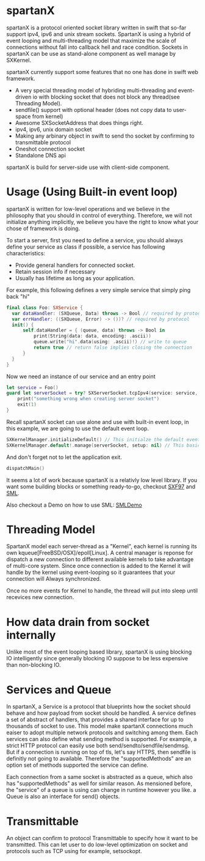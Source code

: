 # spartanX

spartanX is a protocol oriented socket library written in swift that so-far support ipv4, ipv6 and unix stream sockets. SpartanX is using a hybrid of event looping and multi-threading model that maximize the scale of connections without fall into callback hell and race condition. Sockets in spartanX can be use as stand-alone component as well manage by SXKernel.

spartanX currently support some features that no one has done in swift web framework.

* A very special threading model of hybriding multi-threading and event-driven io with blocking socket that does not block any thread(see Threading Model).
* sendfile() support with optional header (does not copy data to user-space from kernel)
* Awesome SXSocketAddress that does things right.
* ipv4, ipv6, unix domain socket
* Making any arbinary object in swift to send tho socket by confirming to transmittable protocol
* Oneshot connection socket 
* Standalone DNS api 

spartanX is build for server-side use with client-side component.

# Usage (Using Built-in event loop)

spartanX is written for low-level operations and we believe in the philosophy that you should in control of everything. Therefore, we will not initialize anything implicitly, we believe you have the right to know what your chose of framework is doing.

To start a server, first you need to define a service, you should always define your service as class if possible, a service has following characteristics:

* Provide general handlers for connected socket.
* Retain session info if necessary
* Usually has lifetime as long as your application.

For example, this following defines a very simple service that simply ping back "hi"

```swift
final class Foo: SXService {
  var dataHandler: (SXQueue, Data) throws -> Bool // required by protocol
  var errHandler: ((SXQueue, Error) -> ())? // required by protocol
  init() {
      self.dataHandler = { (queue, data) throws -> Bool in
          print(String(data: data, encoding: .ascii))
          queue.write("hi".data(using: .ascii)!) // write to queue
          return true // return false implies closing the connection
      }
  }
}
```

Now we need an instance of our service and an entry point

```swift
let service = Foo()
guard let serverSocket = try? SXServerSocket.tcpIpv4(service: service, port: 8080) else {
    print("something wrong when creating server socket")
    exit(1)
}
```

Recall spartanX socket can use alone and use with built-in event loop, in this example, we are going to use the default event loop.

```swift
SXKernelManager.initializeDefault() // This initialze the default event loop
SXKernelManager.default!.manage(serverSocket, setup: nil) // This basically say: "Here is my socket, manage it"
```

And don't forget not to let the application exit.
```swift
dispatchMain()
```

It seems a lot of work because spartanX is a relativly low level library. If you want some building blocks or something ready-to-go, checkout [SXF97](https://github.com/projectSX0/SXF97) and [SML](https://github.com/projectSX0/SML).

Also checkout a Demo on how to use SML: [SMLDemo](https://github.com/michael-yuji/SMLDemo)

# Threading Model

SpartanX model each server-thread as a "Kernel", each kernel is running its own kqueue[FreeBSD/OSX]/epoll[Linux]. A central manager is reponse for dispatch a new connection to different available kernels to take advantage of multi-core system. Since once connection is added to the Kernel it will handle by the kernel using event-looping so it guarantees that your connection will Always synchronized.

Once no more events for Kernel to handle, the thread will put into sleep until recevices new connection.

# How data drain from socket internally

Unlike most of the event looping based library, spartanX is using blocking IO intelligently since generally blocking IO suppose to be less expensive than non-blocking IO.

# Services and Queue

In spartanX, a Service is a protocol that blueprints how the socket should behave and how payload from socket should be handled. A service defines a set of abstract of handlers, that provides a shared interface for up to thousands of socket to use. This model make spartanX connections much eaiser to adopt multiple network protocols and switching among them. Each services can also define what sending method is supported. For example, a strict HTTP protocol can easily use both send/sendto/sendfile/sendmsg. But if a connection is running on top of tls, let's say HTTPS, then sendfile is definitly not going to available. Therefore the "supportedMethods" are an option set of methods supported the service can define. 

Each connection from a same socket is abstracted as a queue, which also has "supportedMethods" as well for similar reason. As mensioned before, the "service" of a queue is using can change in runtime however you like. a Queue is also an interface for send() objects.

# Transmittable

An object can confirm to protocol Transmittable to specify how it want to be transmitted. This can let user to do low-level optimization on socket and protocols such as TCP using for example, setsockopt.



